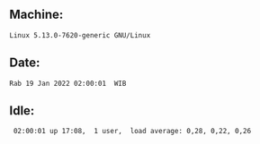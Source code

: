 ## Machine:
```
Linux 5.13.0-7620-generic GNU/Linux
```
## Date:
```
Rab 19 Jan 2022 02:00:01  WIB
```
## Idle:
```
 02:00:01 up 17:08,  1 user,  load average: 0,28, 0,22, 0,26
```

